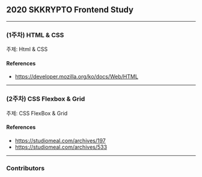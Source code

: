 ## 2020 SKKRYPTO Frontend Study

***
### (1주차) HTML & CSS

주제: Html & CSS
 
#### References
- https://developer.mozilla.org/ko/docs/Web/HTML
 
***
### (2주차) CSS Flexbox & Grid 
주제: CSS FlexBox & Grid 
 
#### References
- https://studiomeal.com/archives/197
- https://studiomeal.com/archives/533

***

### Contributors


